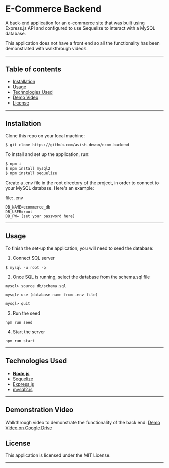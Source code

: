 # E-Commerce Backend

A back-end application for an e-commerce site that was built using Express.js API and configured to use Sequelize to interact with a MySQL database.

This application does not have a front end so all the functionality has been demonstrated with walkthrough videos.

---

## **Table of contents**

  - [Installation](#installation)
  - [Usage](#usage)
  - [Technologies Used](#built-with)
  - [Demo Video](#demonstration-video)
  - [License](#license)
---
## **Installation**

Clone this repo on your local machine:

```sh
$ git clone https://github.com/asish-dewan/ecom-backend
```

To install and set up the application, run:
```sh
$ npm i
$ npm install mysql2
$ npm install sequelize
```

Create a .env file in the root directory of the project, in order to connect to your MySQL database. Here's an example:

file: .env
```
DB_NAME=ecommerce_db
DB_USER=root
DB_PW= (set your password here)
```

---

## **Usage**

To finish the set-up the application, you will need to seed the database:
  
1. Connect SQL server

```
$ mysql -u root -p
```
2. Once SQL is running, select the database from the schema.sql file

```
mysql> source db/schema.sql

mysql> use (database name from .env file)

mysql> quit
```
3. Run the seed

```
npm run seed
```

4. Start the server

```
npm run start
```

---

## **Technologies Used**
* [**Node.js**](https://nodejs.org/en/about/)
* [Sequelize](https://www.npmjs.com/package/sequelize)
* [Express.js](https://www.npmjs.com/package/express)
* [mysql2.js](https://www.npmjs.com/package/mysql2)

---

## **Demonstration Video**
Walkthrough video to demonstrate the functionality of the back end: [Demo Video on Google Drive](https://drive.google.com/drive/folders/19FHUuMpGa5BxBrRR9-Jms-C7yCyd0AEd?usp=share_link)



## **License**
This application is licensed under the MIT License.

---